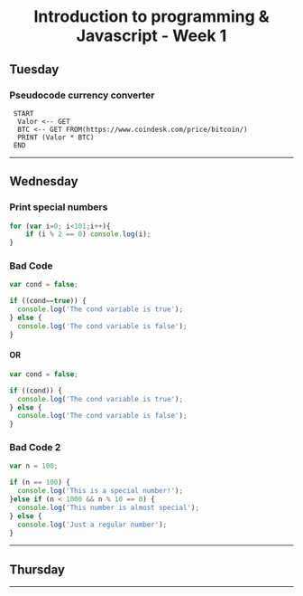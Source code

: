 
<h1 align="center">Introduction to programming & Javascript - Week 1</h1>
  
  
 ## Tuesday

<h3>Pseudocode currency converter</h3>

```
 START
  Valor <-- GET
  BTC <-- GET FROM(https://www.coindesk.com/price/bitcoin/)
  PRINT (Valor * BTC)
 END
```
***
## Wednesday

<h3>Print special numbers</h3> 

```javascript
for (var i=0; i<101;i++){
	if (i % 2 == 0) console.log(i);
}
```
<h3>Bad Code</h3> 

```javascript
var cond = false;

if ((cond==true)) {
  console.log('The cond variable is true');
} else {
  console.log('The cond variable is false');
}
```

<h4>OR</h4>

```javascript
var cond = false;

if ((cond)) {
  console.log('The cond variable is true');
} else {
  console.log('The cond variable is false');
}
```
<h3>Bad Code 2</h3> 

```javascript
var n = 100;

if (n == 100) {
  console.log('This is a special number!');
}else if (n < 1000 && n % 10 == 0) {
  console.log('This number is almost special');
} else {
  console.log('Just a regular number');
}
```
***
## Thursday
***
